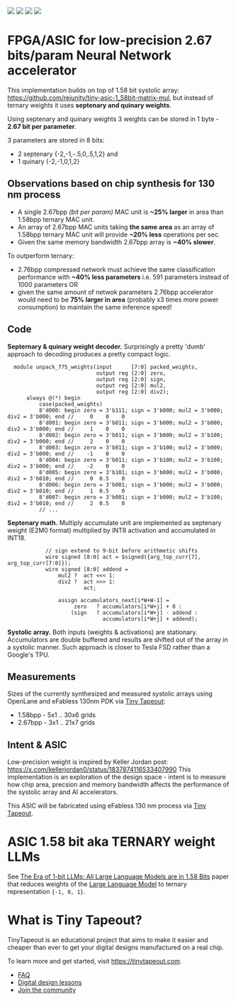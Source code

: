 ![](../../workflows/gds/badge.svg) ![](../../workflows/docs/badge.svg) ![](../../workflows/test/badge.svg) ![](../../workflows/fpga/badge.svg)


# FPGA/ASIC for low-precision 2.67 bits/param Neural Network accelerator

This implementation builds on top of 1.58 bit systolic array: https://github.com/rejunity/tiny-asic-1_58bit-matrix-mul, but instead of ternary weights it uses **septenary and quinary weights**.

Using septenary and quinary weights 3 weights can be stored in 1 byte - **2.67 bit per parameter**.

3 parameters are stored in 8 bits:
- 2 septenary {-2,-1,-.5,0,.5,1,2} and
- 1 quinary {-2,-1,0,1,2}

## Observations based on chip synthesis for 130 nm process
- A single 2.67bpp *(bit per param)* MAC unit is **~25% larger** in area than 1.58bpp ternary MAC unit.
- An array of 2.67bpp MAC units taking **the same area** as an array of 1.58bpp ternary MAC unit will provide **~20% less** operations per sec.
- Given the same memory bandwidth 2.67bpp array is **~40% slower**.

To outperform ternary:
- 2.76bpp compressed network must achieve the same classification performance with **~40% less parameters** i.e. 591 parameters instead of 1000 parameters OR
- given the same amount of netwok parameters 2.76bpp accelerator would need to be **75% larger in area** (probably x3 times more power consumption) to maintain the same inference speed!

## Code
**Septernary & quinary weight decoder.** Surprisingly a pretty 'dumb' approach to decoding produces a pretty compact logic.
```
  module unpack_775_weights(input      [7:0] packed_weights,
                            output reg [2:0] zero,
                            output reg [2:0] sign,
                            output reg [2:0] mul2,
                            output reg [2:0] div2);
      always @(*) begin
          case(packed_weights)
          8'd000: begin zero = 3'b111; sign = 3'b000; mul2 = 3'b000; div2 = 3'b000; end //     0    0    0
          8'd001: begin zero = 3'b011; sign = 3'b000; mul2 = 3'b000; div2 = 3'b000; end //     1    0    0
          8'd002: begin zero = 3'b011; sign = 3'b000; mul2 = 3'b100; div2 = 3'b000; end //     2    0    0
          8'd003: begin zero = 3'b011; sign = 3'b100; mul2 = 3'b000; div2 = 3'b000; end //    -1    0    0
          8'd004: begin zero = 3'b011; sign = 3'b100; mul2 = 3'b100; div2 = 3'b000; end //    -2    0    0
          8'd005: begin zero = 3'b101; sign = 3'b000; mul2 = 3'b000; div2 = 3'b010; end //     0  0.5    0
          8'd006: begin zero = 3'b001; sign = 3'b000; mul2 = 3'b000; div2 = 3'b010; end //     1  0.5    0
          8'd007: begin zero = 3'b001; sign = 3'b000; mul2 = 3'b100; div2 = 3'b010; end //     2  0.5    0
          // ...
```

**Septenary math.** Multiply accumulate unit are implemented as septenary weight (E2M0 format) multiplied by INT8 activation and accumulated in INT18.
```
            // sign extend to 9-bit before arithmetic shifts
            wire signed [8:0] act = $signed({arg_top_curr[7], arg_top_curr[7:0]});
            wire signed [8:0] addend =
                mul2 ?  act <<< 1:
                div2 ?  act >>> 1:
                        act;

                assign accumulators_next[i*W+W-1] =
                     zero   ? accumulators[i*W+j] + 0 :
                    (sign   ? accumulators[i*W+j] - addend :
                              accumulators[i*W+j] + addend);
```


**Systolic array.** Both inputs (weights & activations) are stationary. Accumulators are double buffered and results are shifted out of the array in a systolic manner. Such approach is closer to Tesla FSD rather than a Google's TPU.

## Measurements

Sizes of the currently synthesized and measured systolic arrays using OpenLane and eFabless 130nm PDK via [Tiny Tapeout](https://tinytapeout.com):
- 1.58bpp - 5x1 .. 30x6 grids
- 2.67bpp - 3x1 .. 21x7 grids


## Intent & ASIC
Low-precision weight is inspired by Keller Jordan post: https://x.com/kellerjordan0/status/1837874116533407990 This implementation is an exploration of the design space - intent is to measure how chip area, precsion and memory bandwidth affects the performance of the systolic array and AI accelerators.

This ASIC will be fabricated using eFabless 130 nm process via [Tiny Tapeout](https://tinytapeout.com).


# ASIC 1.58 bit aka TERNARY weight LLMs 

See [The Era of 1-bit LLMs: All Large Language Models are in 1.58 Bits](https://arxiv.org/pdf/2402.17764.pdf) paper that reduces weights of the [Large Language Model](https://en.wikipedia.org/wiki/Large_language_model) to ternary representation `{-1, 0, 1}`.


# What is Tiny Tapeout?

TinyTapeout is an educational project that aims to make it easier and cheaper than ever to get your digital designs manufactured on a real chip.

To learn more and get started, visit https://tinytapeout.com.
- [FAQ](https://tinytapeout.com/faq/)
- [Digital design lessons](https://tinytapeout.com/digital_design/)
- [Join the community](https://tinytapeout.com/discord)

